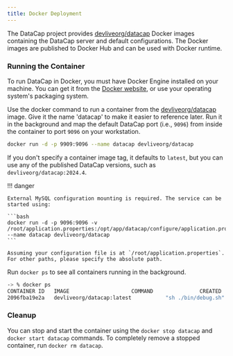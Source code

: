 ```yaml
---
title: Docker Deployment
---
```


The DataCap project provides [devliveorg/datacap](https://hub.docker.com/r/devliveorg/datacap) Docker images containing the DataCap server and default configurations. The Docker images are published to Docker Hub and can be used with Docker runtime.

### Running the Container 

To run DataCap in Docker, you must have Docker Engine installed on your machine. You can get it from the [Docker website](https://hub.docker.com/), or use your operating system's packaging system.

Use the docker command to run a container from the [devliveorg/datacap](https://hub.docker.com/r/devliveorg/datacap) image. Give it the name 'datacap' to make it easier to reference later. Run it in the background and map the default DataCap port (i.e., `9096`) from inside the container to port `9096` on your workstation.

```bash
docker run -d -p 9909:9096 --name datacap devliveorg/datacap
```

If you don't specify a container image tag, it defaults to `latest`, but you can use any of the published DataCap versions, such as `devliveorg/datacap:2024.4`.

!!! danger

    External MySQL configuration mounting is required. The service can be started using:

    ```bash
    docker run -d -p 9096:9096 -v /root/application.properties:/opt/app/datacap/configure/application.properties --name datacap devliveorg/datacap
    ```

    Assuming your configuration file is at `/root/application.properties`. For other paths, please specify the absolute path.

Run `docker ps` to see all containers running in the background.

```bash
-> % docker ps
CONTAINER ID   IMAGE                    COMMAND               CREATED      STATUS          PORTS                    NAMES
2096fba19e2a   devliveorg/datacap:latest           "sh ./bin/debug.sh"   5 days ago   Up 14 seconds   0.0.0.0:9909->9096/tcp   datacap
```

### Cleanup

You can stop and start the container using the `docker stop datacap` and `docker start datacap` commands. To completely remove a stopped container, run `docker rm datacap`.
